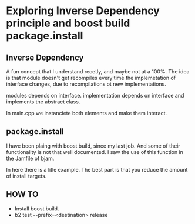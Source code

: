 # Exploring Inverse Dependency principle and boost build package.install

## Inverse Dependency

A fun concept that I understand recetly, and maybe not at a 100%.
The idea is that module doesn't get recompiles every time the implemetation 
of interface changes, due to recompilations ot new implementations.

modules depends on interface.
implementation depends on interface and implements the abstract class.

In main.cpp we instanciete both elements and make them interact.

## package.install

I have been plaing with boost build, since my last job. And some of their functionality is 
not that well documented. I saw the use of this function in the Jamfile of bjam.

In here there is a litle example. The best part is that you reduce the amount of install targets.

## HOW TO

 - Install boost build.
 - b2 test --prefix=\<destination\> release
